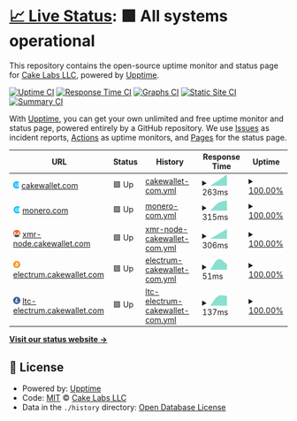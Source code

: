 # [📈 Live Status](https://cake-tech.github.io/upptime): <!--live status--> **🟩 All systems operational**

This repository contains the open-source uptime monitor and status page for [Cake Labs LLC](cakewallet.com), powered by [Upptime](https://github.com/upptime/upptime).

[![Uptime CI](https://github.com/cake-tech/upptime/workflows/Uptime%20CI/badge.svg)](https://github.com/cake-tech/upptime/actions?query=workflow%3A%22Uptime+CI%22)
[![Response Time CI](https://github.com/cake-tech/upptime/workflows/Response%20Time%20CI/badge.svg)](https://github.com/cake-tech/upptime/actions?query=workflow%3A%22Response+Time+CI%22)
[![Graphs CI](https://github.com/cake-tech/upptime/workflows/Graphs%20CI/badge.svg)](https://github.com/cake-tech/upptime/actions?query=workflow%3A%22Graphs+CI%22)
[![Static Site CI](https://github.com/cake-tech/upptime/workflows/Static%20Site%20CI/badge.svg)](https://github.com/cake-tech/upptime/actions?query=workflow%3A%22Static+Site+CI%22)
[![Summary CI](https://github.com/cake-tech/upptime/workflows/Summary%20CI/badge.svg)](https://github.com/cake-tech/upptime/actions?query=workflow%3A%22Summary+CI%22)

With [Upptime](https://upptime.js.org), you can get your own unlimited and free uptime monitor and status page, powered entirely by a GitHub repository. We use [Issues](https://github.com/cake-tech/upptime/issues) as incident reports, [Actions](https://github.com/cake-tech/upptime/actions) as uptime monitors, and [Pages](https://cake-tech.github.io/upptime) for the status page.

<!--start: status pages-->
<!-- This summary is generated by Upptime (https://github.com/upptime/upptime) -->
<!-- Do not edit this manually, your changes will be overwritten -->
<!-- prettier-ignore -->
| URL | Status | History | Response Time | Uptime |
| --- | ------ | ------- | ------------- | ------ |
| <img alt="" src="/assets/cakewallet.png" height="13"> [cakewallet.com](https://cakewallet.com) | 🟩 Up | [cakewallet-com.yml](https://github.com/cake-tech/upptime/commits/HEAD/history/cakewallet-com.yml) | <details><summary><img alt="Response time graph" src="./graphs/cakewallet-com/response-time-week.png" height="20"> 263ms</summary><br><a href="https://cake-tech.github.io/upptime/history/cakewallet-com"><img alt="Response time 263" src="https://img.shields.io/endpoint?url=https%3A%2F%2Fraw.githubusercontent.com%2Fcake-tech%2Fupptime%2FHEAD%2Fapi%2Fcakewallet-com%2Fresponse-time.json"></a><br><a href="https://cake-tech.github.io/upptime/history/cakewallet-com"><img alt="24-hour response time 263" src="https://img.shields.io/endpoint?url=https%3A%2F%2Fraw.githubusercontent.com%2Fcake-tech%2Fupptime%2FHEAD%2Fapi%2Fcakewallet-com%2Fresponse-time-day.json"></a><br><a href="https://cake-tech.github.io/upptime/history/cakewallet-com"><img alt="7-day response time 263" src="https://img.shields.io/endpoint?url=https%3A%2F%2Fraw.githubusercontent.com%2Fcake-tech%2Fupptime%2FHEAD%2Fapi%2Fcakewallet-com%2Fresponse-time-week.json"></a><br><a href="https://cake-tech.github.io/upptime/history/cakewallet-com"><img alt="30-day response time 263" src="https://img.shields.io/endpoint?url=https%3A%2F%2Fraw.githubusercontent.com%2Fcake-tech%2Fupptime%2FHEAD%2Fapi%2Fcakewallet-com%2Fresponse-time-month.json"></a><br><a href="https://cake-tech.github.io/upptime/history/cakewallet-com"><img alt="1-year response time 263" src="https://img.shields.io/endpoint?url=https%3A%2F%2Fraw.githubusercontent.com%2Fcake-tech%2Fupptime%2FHEAD%2Fapi%2Fcakewallet-com%2Fresponse-time-year.json"></a></details> | <details><summary><a href="https://cake-tech.github.io/upptime/history/cakewallet-com">100.00%</a></summary><a href="https://cake-tech.github.io/upptime/history/cakewallet-com"><img alt="All-time uptime 100.00%" src="https://img.shields.io/endpoint?url=https%3A%2F%2Fraw.githubusercontent.com%2Fcake-tech%2Fupptime%2FHEAD%2Fapi%2Fcakewallet-com%2Fuptime.json"></a><br><a href="https://cake-tech.github.io/upptime/history/cakewallet-com"><img alt="24-hour uptime 100.00%" src="https://img.shields.io/endpoint?url=https%3A%2F%2Fraw.githubusercontent.com%2Fcake-tech%2Fupptime%2FHEAD%2Fapi%2Fcakewallet-com%2Fuptime-day.json"></a><br><a href="https://cake-tech.github.io/upptime/history/cakewallet-com"><img alt="7-day uptime 100.00%" src="https://img.shields.io/endpoint?url=https%3A%2F%2Fraw.githubusercontent.com%2Fcake-tech%2Fupptime%2FHEAD%2Fapi%2Fcakewallet-com%2Fuptime-week.json"></a><br><a href="https://cake-tech.github.io/upptime/history/cakewallet-com"><img alt="30-day uptime 100.00%" src="https://img.shields.io/endpoint?url=https%3A%2F%2Fraw.githubusercontent.com%2Fcake-tech%2Fupptime%2FHEAD%2Fapi%2Fcakewallet-com%2Fuptime-month.json"></a><br><a href="https://cake-tech.github.io/upptime/history/cakewallet-com"><img alt="1-year uptime 100.00%" src="https://img.shields.io/endpoint?url=https%3A%2F%2Fraw.githubusercontent.com%2Fcake-tech%2Fupptime%2FHEAD%2Fapi%2Fcakewallet-com%2Fuptime-year.json"></a></details>
| <img alt="" src="/assets/monerocom.png" height="13"> [monero.com](https://monero.com) | 🟩 Up | [monero-com.yml](https://github.com/cake-tech/upptime/commits/HEAD/history/monero-com.yml) | <details><summary><img alt="Response time graph" src="./graphs/monero-com/response-time-week.png" height="20"> 315ms</summary><br><a href="https://cake-tech.github.io/upptime/history/monero-com"><img alt="Response time 315" src="https://img.shields.io/endpoint?url=https%3A%2F%2Fraw.githubusercontent.com%2Fcake-tech%2Fupptime%2FHEAD%2Fapi%2Fmonero-com%2Fresponse-time.json"></a><br><a href="https://cake-tech.github.io/upptime/history/monero-com"><img alt="24-hour response time 315" src="https://img.shields.io/endpoint?url=https%3A%2F%2Fraw.githubusercontent.com%2Fcake-tech%2Fupptime%2FHEAD%2Fapi%2Fmonero-com%2Fresponse-time-day.json"></a><br><a href="https://cake-tech.github.io/upptime/history/monero-com"><img alt="7-day response time 315" src="https://img.shields.io/endpoint?url=https%3A%2F%2Fraw.githubusercontent.com%2Fcake-tech%2Fupptime%2FHEAD%2Fapi%2Fmonero-com%2Fresponse-time-week.json"></a><br><a href="https://cake-tech.github.io/upptime/history/monero-com"><img alt="30-day response time 315" src="https://img.shields.io/endpoint?url=https%3A%2F%2Fraw.githubusercontent.com%2Fcake-tech%2Fupptime%2FHEAD%2Fapi%2Fmonero-com%2Fresponse-time-month.json"></a><br><a href="https://cake-tech.github.io/upptime/history/monero-com"><img alt="1-year response time 315" src="https://img.shields.io/endpoint?url=https%3A%2F%2Fraw.githubusercontent.com%2Fcake-tech%2Fupptime%2FHEAD%2Fapi%2Fmonero-com%2Fresponse-time-year.json"></a></details> | <details><summary><a href="https://cake-tech.github.io/upptime/history/monero-com">100.00%</a></summary><a href="https://cake-tech.github.io/upptime/history/monero-com"><img alt="All-time uptime 100.00%" src="https://img.shields.io/endpoint?url=https%3A%2F%2Fraw.githubusercontent.com%2Fcake-tech%2Fupptime%2FHEAD%2Fapi%2Fmonero-com%2Fuptime.json"></a><br><a href="https://cake-tech.github.io/upptime/history/monero-com"><img alt="24-hour uptime 100.00%" src="https://img.shields.io/endpoint?url=https%3A%2F%2Fraw.githubusercontent.com%2Fcake-tech%2Fupptime%2FHEAD%2Fapi%2Fmonero-com%2Fuptime-day.json"></a><br><a href="https://cake-tech.github.io/upptime/history/monero-com"><img alt="7-day uptime 100.00%" src="https://img.shields.io/endpoint?url=https%3A%2F%2Fraw.githubusercontent.com%2Fcake-tech%2Fupptime%2FHEAD%2Fapi%2Fmonero-com%2Fuptime-week.json"></a><br><a href="https://cake-tech.github.io/upptime/history/monero-com"><img alt="30-day uptime 100.00%" src="https://img.shields.io/endpoint?url=https%3A%2F%2Fraw.githubusercontent.com%2Fcake-tech%2Fupptime%2FHEAD%2Fapi%2Fmonero-com%2Fuptime-month.json"></a><br><a href="https://cake-tech.github.io/upptime/history/monero-com"><img alt="1-year uptime 100.00%" src="https://img.shields.io/endpoint?url=https%3A%2F%2Fraw.githubusercontent.com%2Fcake-tech%2Fupptime%2FHEAD%2Fapi%2Fmonero-com%2Fuptime-year.json"></a></details>
| <img alt="" src="/assets/monero.png" height="13"> [xmr-node.cakewallet.com](xmr-node.cakewallet.com) | 🟩 Up | [xmr-node-cakewallet-com.yml](https://github.com/cake-tech/upptime/commits/HEAD/history/xmr-node-cakewallet-com.yml) | <details><summary><img alt="Response time graph" src="./graphs/xmr-node-cakewallet-com/response-time-week.png" height="20"> 306ms</summary><br><a href="https://cake-tech.github.io/upptime/history/xmr-node-cakewallet-com"><img alt="Response time 306" src="https://img.shields.io/endpoint?url=https%3A%2F%2Fraw.githubusercontent.com%2Fcake-tech%2Fupptime%2FHEAD%2Fapi%2Fxmr-node-cakewallet-com%2Fresponse-time.json"></a><br><a href="https://cake-tech.github.io/upptime/history/xmr-node-cakewallet-com"><img alt="24-hour response time 306" src="https://img.shields.io/endpoint?url=https%3A%2F%2Fraw.githubusercontent.com%2Fcake-tech%2Fupptime%2FHEAD%2Fapi%2Fxmr-node-cakewallet-com%2Fresponse-time-day.json"></a><br><a href="https://cake-tech.github.io/upptime/history/xmr-node-cakewallet-com"><img alt="7-day response time 306" src="https://img.shields.io/endpoint?url=https%3A%2F%2Fraw.githubusercontent.com%2Fcake-tech%2Fupptime%2FHEAD%2Fapi%2Fxmr-node-cakewallet-com%2Fresponse-time-week.json"></a><br><a href="https://cake-tech.github.io/upptime/history/xmr-node-cakewallet-com"><img alt="30-day response time 306" src="https://img.shields.io/endpoint?url=https%3A%2F%2Fraw.githubusercontent.com%2Fcake-tech%2Fupptime%2FHEAD%2Fapi%2Fxmr-node-cakewallet-com%2Fresponse-time-month.json"></a><br><a href="https://cake-tech.github.io/upptime/history/xmr-node-cakewallet-com"><img alt="1-year response time 306" src="https://img.shields.io/endpoint?url=https%3A%2F%2Fraw.githubusercontent.com%2Fcake-tech%2Fupptime%2FHEAD%2Fapi%2Fxmr-node-cakewallet-com%2Fresponse-time-year.json"></a></details> | <details><summary><a href="https://cake-tech.github.io/upptime/history/xmr-node-cakewallet-com">100.00%</a></summary><a href="https://cake-tech.github.io/upptime/history/xmr-node-cakewallet-com"><img alt="All-time uptime 100.00%" src="https://img.shields.io/endpoint?url=https%3A%2F%2Fraw.githubusercontent.com%2Fcake-tech%2Fupptime%2FHEAD%2Fapi%2Fxmr-node-cakewallet-com%2Fuptime.json"></a><br><a href="https://cake-tech.github.io/upptime/history/xmr-node-cakewallet-com"><img alt="24-hour uptime 100.00%" src="https://img.shields.io/endpoint?url=https%3A%2F%2Fraw.githubusercontent.com%2Fcake-tech%2Fupptime%2FHEAD%2Fapi%2Fxmr-node-cakewallet-com%2Fuptime-day.json"></a><br><a href="https://cake-tech.github.io/upptime/history/xmr-node-cakewallet-com"><img alt="7-day uptime 100.00%" src="https://img.shields.io/endpoint?url=https%3A%2F%2Fraw.githubusercontent.com%2Fcake-tech%2Fupptime%2FHEAD%2Fapi%2Fxmr-node-cakewallet-com%2Fuptime-week.json"></a><br><a href="https://cake-tech.github.io/upptime/history/xmr-node-cakewallet-com"><img alt="30-day uptime 100.00%" src="https://img.shields.io/endpoint?url=https%3A%2F%2Fraw.githubusercontent.com%2Fcake-tech%2Fupptime%2FHEAD%2Fapi%2Fxmr-node-cakewallet-com%2Fuptime-month.json"></a><br><a href="https://cake-tech.github.io/upptime/history/xmr-node-cakewallet-com"><img alt="1-year uptime 100.00%" src="https://img.shields.io/endpoint?url=https%3A%2F%2Fraw.githubusercontent.com%2Fcake-tech%2Fupptime%2FHEAD%2Fapi%2Fxmr-node-cakewallet-com%2Fuptime-year.json"></a></details>
| <img alt="" src="/assets/bitcoin.png" height="13"> [electrum.cakewallet.com](electrum.cakewallet.com) | 🟩 Up | [electrum-cakewallet-com.yml](https://github.com/cake-tech/upptime/commits/HEAD/history/electrum-cakewallet-com.yml) | <details><summary><img alt="Response time graph" src="./graphs/electrum-cakewallet-com/response-time-week.png" height="20"> 51ms</summary><br><a href="https://cake-tech.github.io/upptime/history/electrum-cakewallet-com"><img alt="Response time 51" src="https://img.shields.io/endpoint?url=https%3A%2F%2Fraw.githubusercontent.com%2Fcake-tech%2Fupptime%2FHEAD%2Fapi%2Felectrum-cakewallet-com%2Fresponse-time.json"></a><br><a href="https://cake-tech.github.io/upptime/history/electrum-cakewallet-com"><img alt="24-hour response time 51" src="https://img.shields.io/endpoint?url=https%3A%2F%2Fraw.githubusercontent.com%2Fcake-tech%2Fupptime%2FHEAD%2Fapi%2Felectrum-cakewallet-com%2Fresponse-time-day.json"></a><br><a href="https://cake-tech.github.io/upptime/history/electrum-cakewallet-com"><img alt="7-day response time 51" src="https://img.shields.io/endpoint?url=https%3A%2F%2Fraw.githubusercontent.com%2Fcake-tech%2Fupptime%2FHEAD%2Fapi%2Felectrum-cakewallet-com%2Fresponse-time-week.json"></a><br><a href="https://cake-tech.github.io/upptime/history/electrum-cakewallet-com"><img alt="30-day response time 51" src="https://img.shields.io/endpoint?url=https%3A%2F%2Fraw.githubusercontent.com%2Fcake-tech%2Fupptime%2FHEAD%2Fapi%2Felectrum-cakewallet-com%2Fresponse-time-month.json"></a><br><a href="https://cake-tech.github.io/upptime/history/electrum-cakewallet-com"><img alt="1-year response time 51" src="https://img.shields.io/endpoint?url=https%3A%2F%2Fraw.githubusercontent.com%2Fcake-tech%2Fupptime%2FHEAD%2Fapi%2Felectrum-cakewallet-com%2Fresponse-time-year.json"></a></details> | <details><summary><a href="https://cake-tech.github.io/upptime/history/electrum-cakewallet-com">100.00%</a></summary><a href="https://cake-tech.github.io/upptime/history/electrum-cakewallet-com"><img alt="All-time uptime 100.00%" src="https://img.shields.io/endpoint?url=https%3A%2F%2Fraw.githubusercontent.com%2Fcake-tech%2Fupptime%2FHEAD%2Fapi%2Felectrum-cakewallet-com%2Fuptime.json"></a><br><a href="https://cake-tech.github.io/upptime/history/electrum-cakewallet-com"><img alt="24-hour uptime 100.00%" src="https://img.shields.io/endpoint?url=https%3A%2F%2Fraw.githubusercontent.com%2Fcake-tech%2Fupptime%2FHEAD%2Fapi%2Felectrum-cakewallet-com%2Fuptime-day.json"></a><br><a href="https://cake-tech.github.io/upptime/history/electrum-cakewallet-com"><img alt="7-day uptime 100.00%" src="https://img.shields.io/endpoint?url=https%3A%2F%2Fraw.githubusercontent.com%2Fcake-tech%2Fupptime%2FHEAD%2Fapi%2Felectrum-cakewallet-com%2Fuptime-week.json"></a><br><a href="https://cake-tech.github.io/upptime/history/electrum-cakewallet-com"><img alt="30-day uptime 100.00%" src="https://img.shields.io/endpoint?url=https%3A%2F%2Fraw.githubusercontent.com%2Fcake-tech%2Fupptime%2FHEAD%2Fapi%2Felectrum-cakewallet-com%2Fuptime-month.json"></a><br><a href="https://cake-tech.github.io/upptime/history/electrum-cakewallet-com"><img alt="1-year uptime 100.00%" src="https://img.shields.io/endpoint?url=https%3A%2F%2Fraw.githubusercontent.com%2Fcake-tech%2Fupptime%2FHEAD%2Fapi%2Felectrum-cakewallet-com%2Fuptime-year.json"></a></details>
| <img alt="" src="/assets/litecoin.png" height="13"> [ltc-electrum.cakewallet.com](ltc-electrum.cakewallet.com) | 🟩 Up | [ltc-electrum-cakewallet-com.yml](https://github.com/cake-tech/upptime/commits/HEAD/history/ltc-electrum-cakewallet-com.yml) | <details><summary><img alt="Response time graph" src="./graphs/ltc-electrum-cakewallet-com/response-time-week.png" height="20"> 137ms</summary><br><a href="https://cake-tech.github.io/upptime/history/ltc-electrum-cakewallet-com"><img alt="Response time 137" src="https://img.shields.io/endpoint?url=https%3A%2F%2Fraw.githubusercontent.com%2Fcake-tech%2Fupptime%2FHEAD%2Fapi%2Fltc-electrum-cakewallet-com%2Fresponse-time.json"></a><br><a href="https://cake-tech.github.io/upptime/history/ltc-electrum-cakewallet-com"><img alt="24-hour response time 137" src="https://img.shields.io/endpoint?url=https%3A%2F%2Fraw.githubusercontent.com%2Fcake-tech%2Fupptime%2FHEAD%2Fapi%2Fltc-electrum-cakewallet-com%2Fresponse-time-day.json"></a><br><a href="https://cake-tech.github.io/upptime/history/ltc-electrum-cakewallet-com"><img alt="7-day response time 137" src="https://img.shields.io/endpoint?url=https%3A%2F%2Fraw.githubusercontent.com%2Fcake-tech%2Fupptime%2FHEAD%2Fapi%2Fltc-electrum-cakewallet-com%2Fresponse-time-week.json"></a><br><a href="https://cake-tech.github.io/upptime/history/ltc-electrum-cakewallet-com"><img alt="30-day response time 137" src="https://img.shields.io/endpoint?url=https%3A%2F%2Fraw.githubusercontent.com%2Fcake-tech%2Fupptime%2FHEAD%2Fapi%2Fltc-electrum-cakewallet-com%2Fresponse-time-month.json"></a><br><a href="https://cake-tech.github.io/upptime/history/ltc-electrum-cakewallet-com"><img alt="1-year response time 137" src="https://img.shields.io/endpoint?url=https%3A%2F%2Fraw.githubusercontent.com%2Fcake-tech%2Fupptime%2FHEAD%2Fapi%2Fltc-electrum-cakewallet-com%2Fresponse-time-year.json"></a></details> | <details><summary><a href="https://cake-tech.github.io/upptime/history/ltc-electrum-cakewallet-com">100.00%</a></summary><a href="https://cake-tech.github.io/upptime/history/ltc-electrum-cakewallet-com"><img alt="All-time uptime 100.00%" src="https://img.shields.io/endpoint?url=https%3A%2F%2Fraw.githubusercontent.com%2Fcake-tech%2Fupptime%2FHEAD%2Fapi%2Fltc-electrum-cakewallet-com%2Fuptime.json"></a><br><a href="https://cake-tech.github.io/upptime/history/ltc-electrum-cakewallet-com"><img alt="24-hour uptime 100.00%" src="https://img.shields.io/endpoint?url=https%3A%2F%2Fraw.githubusercontent.com%2Fcake-tech%2Fupptime%2FHEAD%2Fapi%2Fltc-electrum-cakewallet-com%2Fuptime-day.json"></a><br><a href="https://cake-tech.github.io/upptime/history/ltc-electrum-cakewallet-com"><img alt="7-day uptime 100.00%" src="https://img.shields.io/endpoint?url=https%3A%2F%2Fraw.githubusercontent.com%2Fcake-tech%2Fupptime%2FHEAD%2Fapi%2Fltc-electrum-cakewallet-com%2Fuptime-week.json"></a><br><a href="https://cake-tech.github.io/upptime/history/ltc-electrum-cakewallet-com"><img alt="30-day uptime 100.00%" src="https://img.shields.io/endpoint?url=https%3A%2F%2Fraw.githubusercontent.com%2Fcake-tech%2Fupptime%2FHEAD%2Fapi%2Fltc-electrum-cakewallet-com%2Fuptime-month.json"></a><br><a href="https://cake-tech.github.io/upptime/history/ltc-electrum-cakewallet-com"><img alt="1-year uptime 100.00%" src="https://img.shields.io/endpoint?url=https%3A%2F%2Fraw.githubusercontent.com%2Fcake-tech%2Fupptime%2FHEAD%2Fapi%2Fltc-electrum-cakewallet-com%2Fuptime-year.json"></a></details>

<!--end: status pages-->

[**Visit our status website →**](https://cake-tech.github.io/upptime)

## 📄 License

- Powered by: [Upptime](https://github.com/upptime/upptime)
- Code: [MIT](./LICENSE) © [Cake Labs LLC](cakewallet.com)
- Data in the `./history` directory: [Open Database License](https://opendatacommons.org/licenses/odbl/1-0/)
